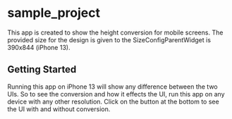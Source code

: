 # sample_project

This app is created to show the height conversion for mobile screens. The provided size for the design is given to the SizeConfigParentWidget is 390x844 (iPhone 13).

## Getting Started

Running this app on iPhone 13 will show any difference between the two UIs.
So to see the conversion and how it effects the UI, run this app on any device with any other resolution.
Click on the button at the bottom to see the UI with and without conversion.
